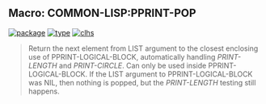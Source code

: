 ## Macro: COMMON-LISP:PPRINT-POP
[![package](https://img.shields.io/badge/Package-COMMON--LISP-5f9ea0.svg?style=social&colorA=999999)](../) [![type](https://img.shields.io/badge/Type-Macro-5f9ea0.svg?style=social&colorA=999999)](../#macro) [![clhs](https://img.shields.io/badge/CLHS-PPRINT--POP-5f9ea0.svg?style=social&colorA=999999)](http://www.lispworks.com/documentation/HyperSpec/Body/m_ppr_po.htm) 

> Return the next element from LIST argument to the closest enclosing
> use of PPRINT-LOGICAL-BLOCK, automatically handling *PRINT-LENGTH*
> and *PRINT-CIRCLE*. Can only be used inside PPRINT-LOGICAL-BLOCK.
> If the LIST argument to PPRINT-LOGICAL-BLOCK was NIL, then nothing
> is popped, but the *PRINT-LENGTH* testing still happens.

